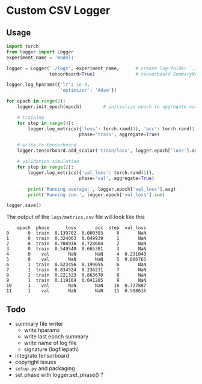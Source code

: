 # Custom CSV Logger

## Usage

```python
import torch
from logger import Logger
experiment_name = 'model1'

logger = Logger('./logs', experiment_name,      # create log-folder `./logs/model1`
                tensorboard=True)               # tensorboard SummaryWriter

logger.log_hparams({'lr': 1e-4,
                    'optimizer': 'Adam'})

for epoch in range(2):
    logger.init_epoch(epoch)        # initialize epoch to aggregate values

    # training
    for step in range(4):
        logger.log_metrics({'loss': torch.rand(1), 'acc': torch.rand(1)},
                           phase='train', aggregate=True)

    # write to tensorboard
    logger.tensorboard.add_scalar('train/loss', logger.epoch['loss'].avg)

    # validation simulation
    for step in range(2):
        logger.log_metrics({'val_loss': torch.rand(1)},
                           phase='val', aggregate=True)

        print('Running average:', logger.epoch['val_loss'].avg)
        print('Running sum:', logger.epoch['val_loss'].sum)

logger.save()
```

The output of the `logs/metrics.csv` file will look like this
```
    epoch  phase      loss       acc  step  val_loss
0       0  train  0.139702  0.000383     0       NaN
1       0  train  0.324003  0.049939     1       NaN
2       0  train  0.708936  0.728604     2       NaN
3       0  train  0.549540  0.665381     3       NaN
4       0    val       NaN       NaN     4  0.231040
5       0    val       NaN       NaN     5  0.806765
6       1  train  0.523456  0.199055     6       NaN
7       1  train  0.834524  0.236231     7       NaN
8       1  train  0.221323  0.863670     8       NaN
9       1  train  0.119104  0.041285     9       NaN
10      1    val       NaN       NaN    10  0.727887
11      1    val       NaN       NaN    11  0.598616
```

## Todo
- summary file writer
  - write hparams
  - write last epoch summary
  - write name of log file
  - signature (logfilepath)
- integrate tensorboard
- copyright issues
- `setup.py` and packaging
- set phase with logger.set_phase() ?
